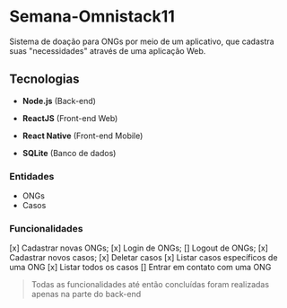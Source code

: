 # Semana-Omnistack11

Sistema de doação para ONGs por meio de um aplicativo, que cadastra suas "necessidades" através de uma aplicação Web.

## Tecnologias
- **Node.js** (Back-end)
- **ReactJS** (Front-end Web)
- **React Native** (Front-end Mobile)

- **SQLite** (Banco de dados)

### Entidades
- ONGs
- Casos

### Funcionalidades
[x] Cadastrar novas ONGs;
[x] Login de ONGs;
[] Logout de ONGs;
[x] Cadastrar novos casos;
[x] Deletar casos
[x] Listar casos específicos de uma ONG
[x] Listar todos os casos
[] Entrar em contato com uma ONG

> Todas as funcionalidades até então concluídas foram realizadas apenas na parte do back-end
